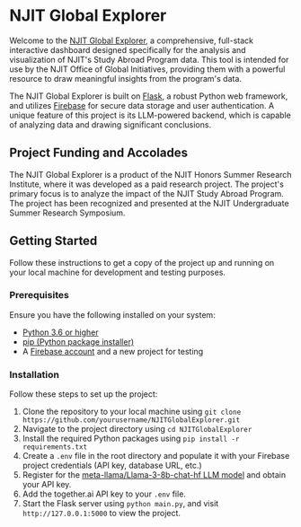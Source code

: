 # NJIT Global Explorer
Welcome to the [NJIT Global Explorer](https://github.com/yourusername/NJITGlobalExplorer), a comprehensive, full-stack interactive dashboard designed specifically for the analysis and visualization of NJIT's Study Abroad Program data. This tool is intended for use by the NJIT Office of Global Initiatives, providing them with a powerful resource to draw meaningful insights from the program's data.

The NJIT Global Explorer is built on [Flask](https://flask.palletsprojects.com/), a robust Python web framework, and utilizes [Firebase](https://firebase.google.com/) for secure data storage and user authentication. A unique feature of this project is its LLM-powered backend, which is capable of analyzing data and drawing significant conclusions.

## Project Funding and Accolades
The NJIT Global Explorer is a product of the NJIT Honors Summer Research Institute, where it was developed as a paid research project. The project's primary focus is to analyze the impact of the NJIT Study Abroad Program. The project has been recognized and presented at the NJIT Undergraduate Summer Research Symposium.

## Getting Started
Follow these instructions to get a copy of the project up and running on your local machine for development and testing purposes.

### Prerequisites
Ensure you have the following installed on your system:
- [Python 3.6 or higher](https://www.python.org/downloads/)
- [pip (Python package installer)](https://pip.pypa.io/en/stable/installation/)
- A [Firebase account](https://firebase.google.com/) and a new project for testing

### Installation
Follow these steps to set up the project:
1. Clone the repository to your local machine using `git clone https://github.com/yourusername/NJITGlobalExplorer.git`
2. Navigate to the project directory using `cd NJITGlobalExplorer`
3. Install the required Python packages using `pip install -r requirements.txt`
4. Create a `.env` file in the root directory and populate it with your Firebase project credentials (API key, database URL, etc.)
5. Register for the [meta-llama/Llama-3-8b-chat-hf LLM model](https://together.ai/) and obtain your API key.
6. Add the together.ai API key to your `.env` file.
7. Start the Flask server using `python main.py`, and visit `http://127.0.0.1:5000` to view the project.

